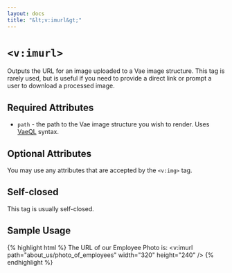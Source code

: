 ```yaml
---
layout: docs
title: "&lt;v:imurl&gt;"
---
```


# `<v:imurl>`

Outputs the URL for an image uploaded to a Vae image structure. This tag
is rarely used, but is useful if you need to provide a direct link or
prompt a user to download a processed image.

## Required Attributes

-   `path` - the path to the Vae image structure you wish to render.
    Uses [VaeQL](/vaeql/) syntax.

## Optional Attributes

You may use any attributes that are accepted by the `<v:img>` tag.

## Self-closed

This tag is usually self-closed.

## Sample Usage

{% highlight html %}
The URL of our Employee Photo is:
<v:imurl path="about_us/photo_of_employees" width="320" height="240" />
{% endhighlight %}
